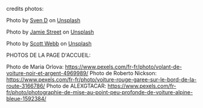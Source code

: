 credits photos:

Photo by <a href="https://unsplash.com/@steven1302?utm_source=unsplash&utm_medium=referral&utm_content=creditCopyText">Sven D</a> on <a href="https://unsplash.com/photos/a4S6KUuLeoM?utm_source=unsplash&utm_medium=referral&utm_content=creditCopyText">Unsplash</a>

Photo by <a href="https://unsplash.com/@jamie452?utm_source=unsplash&utm_medium=referral&utm_content=creditCopyText">Jamie Street</a> on <a href="https://unsplash.com/photos/JtP_Dqtz6D8?utm_source=unsplash&utm_medium=referral&utm_content=creditCopyText">Unsplash</a>

Photo by <a href="https://unsplash.com/@scottwebb?utm_source=unsplash&utm_medium=referral&utm_content=creditCopyText">Scott Webb</a> on <a href="https://unsplash.com/photos/6nzYYtJtVDk?utm_source=unsplash&utm_medium=referral&utm_content=creditCopyText">Unsplash</a>


  PHOTOS DE LA PAGE D'ACCUEIL:

  Photo de Maria Orlova: https://www.pexels.com/fr-fr/photo/volant-de-voiture-noir-et-argent-4969989/
  Photo de Roberto Nickson: https://www.pexels.com/fr-fr/photo/voiture-rouge-garee-sur-le-bord-de-la-route-3166786/
  Photo de ALEXGTACAR: https://www.pexels.com/fr-fr/photo/photographie-de-mise-au-point-peu-profonde-de-voiture-alpine-bleue-1592384/